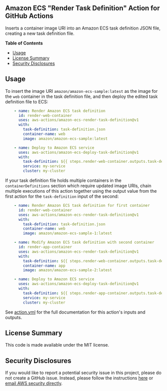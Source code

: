 ## Amazon ECS "Render Task Definition" Action for GitHub Actions

Inserts a container image URI into an Amazon ECS task definition JSON file, creating a new task definition file.

**Table of Contents**

<!-- toc -->

- [Usage](#usage)
- [License Summary](#license-summary)
- [Security Disclosures](#security-disclosures)

<!-- tocstop -->

## Usage

To insert the image URI `amazon/amazon-ecs-sample:latest` as the image for the `web` container in the task definition file, and then deploy the edited task definition file to ECS:

```yaml
    - name: Render Amazon ECS task definition
      id: render-web-container
      uses: aws-actions/amazon-ecs-render-task-definition@v1
      with:
        task-definition: task-definition.json
        container-name: web
        image: amazon/amazon-ecs-sample:latest

    - name: Deploy to Amazon ECS service
      uses: aws-actions/amazon-ecs-deploy-task-definition@v1
      with:
        task-definition: ${{ steps.render-web-container.outputs.task-definition }}
        service: my-service
        cluster: my-cluster
```

If your task definition file holds multiple containers in the `containerDefinitions`
section which require updated image URIs, chain multiple executions of this action
together using the output value from the first action for the `task-definition`
input of the second:

```yaml
    - name: Render Amazon ECS task definition for first container
      id: render-web-container
      uses: aws-actions/amazon-ecs-render-task-definition@v1
      with:
        task-definition: task-definition.json
        container-name: web
        image: amazon/amazon-ecs-sample-1:latest

    - name: Modify Amazon ECS task definition with second container
      id: render-app-container
      uses: aws-actions/amazon-ecs-render-task-definition@v1
      with:
        task-definition: ${{ steps.render-web-container.outputs.task-definition }}
        container-name: app
        image: amazon/amazon-ecs-sample-2:latest

    - name: Deploy to Amazon ECS service
      uses: aws-actions/amazon-ecs-deploy-task-definition@v1
      with:
        task-definition: ${{ steps.render-app-container.outputs.task-definition }}
        service: my-service
        cluster: my-cluster
```

See [action.yml](action.yml) for the full documentation for this action's inputs and outputs.

## License Summary

This code is made available under the MIT license.

## Security Disclosures

If you would like to report a potential security issue in this project, please do not create a GitHub issue.  Instead, please follow the instructions [here](https://aws.amazon.com/security/vulnerability-reporting/) or [email AWS security directly](mailto:aws-security@amazon.com).

